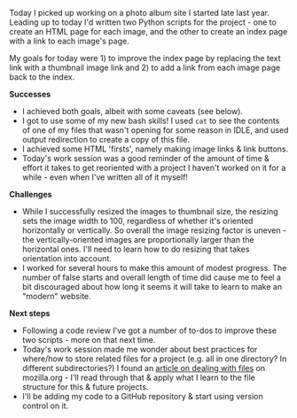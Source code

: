 Today I picked up working on a photo album site I started late last year. Leading up to today I'd written two Python scripts for the project - one to create an HTML page for each image, and the other to create an index page with a link to each image's page. 

My goals for today were 1) to improve the index page by replacing the text link with a thumbnail image link and 2) to add a link from each image page back to the index. 

**Successes**
* I achieved both goals, albeit with some caveats (see below).
* I got to use some of my new bash skills! I used `cat` to see the contents of one of my files that wasn't opening for some reason in IDLE, and used output redirection to create a copy of this file. 
* I achieved some HTML 'firsts', namely making image links & link buttons. 
* Today's work session was a good reminder of the amount of time & effort it takes to get reoriented with a project I haven't worked on it for a while - even when I've written all of it myself!

**Challenges**
* While I successfully resized the images to thumbnail size, the resizing sets the image width to 100, regardless of whether it's oriented horizontally or vertically. So overall the image resizing factor is uneven - the vertically-oriented images are proportionally larger than the horizontal ones. I'll need to learn how to do resizing that takes orientation into account. 
* I worked for several hours to make this amount of modest progress. The number of false starts and overall length of time did cause me to feel a bit discouraged about how long it seems it will take to learn to make an "modern" website. 

**Next steps**
* Following a code review I've got a number of to-dos to improve these two scripts - more on that next time. 
* Today's work session made me wonder about best practices for where/how to store related files for a project (e.g. all in one directory? In different subdirectories?) I found an [article on dealing with files](https://developer.mozilla.org/en-US/docs/Learn/Getting_started_with_the_web/Dealing_with_files) on mozilla.org - I'll read through that & apply what I learn to the file structure for this & future projects.
* I'll be adding my code to a GitHub repository & start using version control on it. 
